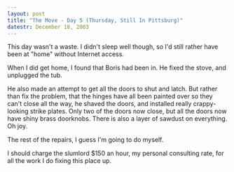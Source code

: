 ```yaml
---
layout: post
title: "The Move - Day 5 (Thursday, Still In Pittsburg)"
datestr: December 18, 2003
---
```


This day wasn't a waste.  I didn't sleep well though, so I'd still rather have been at "home" without Internet access.

When I did get home, I found that Boris had been in.  He fixed the stove, and unplugged the tub.

He also made an attempt to get all the doors to shut and latch.  But rather than fix the problem, that the hinges have all been painted over so they can't close all the way, he shaved the doors, and installed really crappy-looking strike plates.  Only two of the doors now close, but all the doors now have shiny brass doorknobs.  There is also a layer of sawdust on everything.  Oh joy.

The rest of the repairs, I guess I'm going to do myself.

I should charge the slumlord $150 an hour, my personal consulting rate, for all the work I do fixing this place up.

